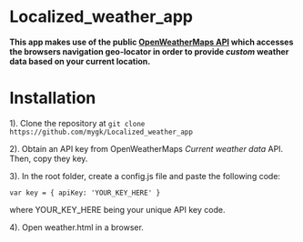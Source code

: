 # Localized_weather_app

**This app makes use of the public [OpenWeatherMaps API](https://openweathermap.org/API) which accesses the browsers navigation geo-locator in order to provide *custom* weather data based on your current location.**

# Installation

1). Clone the repository at `git clone https://github.com/mygk/Localized_weather_app`

2). Obtain an API key from OpenWeatherMaps *Current weather data* API. Then, copy they key.

3). In the root folder, create a config.js file and paste the following code:

`var key = {
    apiKey: 'YOUR_KEY_HERE'
}`

where YOUR_KEY_HERE being your unique API key code.

4). Open weather.html in a browser.

